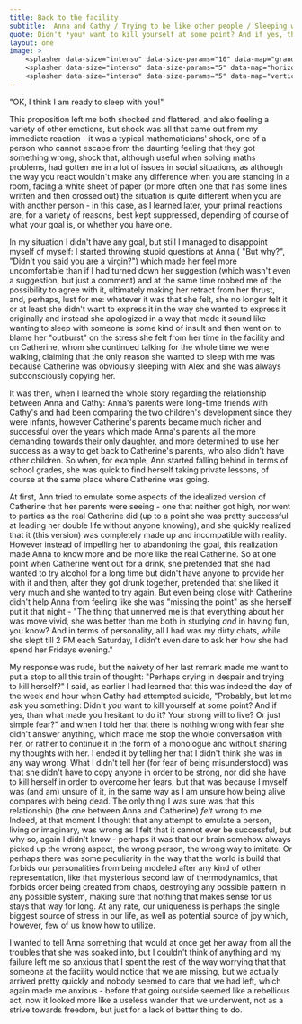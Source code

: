 ```yaml
---
title: Back to the facility
subtitle:  Anna and Cathy / Trying to be like other people / Sleeping with Anna
quote: Didn't *you* want to kill yourself at some point? And if yes, than  what made you hesitant to do it? Your strong will to live? Or just simple fear?
layout: one
image: >
    <splasher data-size="intenso" data-size-params="10" data-map="grandient" data-params="1"></splasher>
    <splasher data-size="intenso" data-size-params="5" data-map="horizontalLines" data-params="4"></splasher>
    <splasher data-size="intenso" data-size-params="5" data-map="verticalLines" data-params="5"></splasher>
---
```


<span class="voice-anna">"OK, I think I am ready to sleep with you!"</span>

This proposition left me both shocked and flattered, and also feeling a variety of other emotions, but shock was all that came out from my immediate reaction - it was a typical mathematicians' shock, one of a person who cannot escape from the daunting feeling that they got something wrong, shock that, although useful when solving maths problems, had gotten me in a lot of issues in social situations, as although the way you react wouldn't make any difference when you are standing in a room, facing a white sheet of paper (or more often one that has some lines written and then crossed out) the situation is quite different when you are with another person - in this case, as I learned later, your primal reactions are, for a variety of reasons, best kept suppressed, depending of course of what your goal is, or whether you have one.

In my situation I didn't have any goal, but still I managed to disappoint myself of myself: I started throwing stupid questions at Anna ( <span class="voice-maxim">"But why?"</span>, <span class="voice-maxim"> "Didn't you said you are a virgin?"</span>) which made her feel more uncomfortable than if I had turned down her suggestion (which wasn't even a suggestion, but just a comment) and at the same time robbed me of the possibility to agree with it, ultimately making her retract from her thrust, and, perhaps, lust for me: whatever it was that she felt, she no longer felt it or at least she didn't want to express it in the way she wanted to express it originally and instead she apologized in a way that made it sound like wanting to sleep with someone is some kind of insult and then went on to blame her "outburst" on the stress she felt from her time in the facility and on Catherine, whom she continued talking for the whole time we were walking, claiming that the only reason she wanted to sleep with me was because Catherine was obviously sleeping with Alex and she was always subconsciously copying her. 

It was then, when I learned the whole story regarding the relationship between Anna and Cathy: Anna's parents were long-time friends with Cathy's and had been comparing the two children's development since they were infants, however Catherine's parents became much richer and successful over the years which made Anna's parents all the more demanding towards their only daughter, and more determined to use her success as a way to get back to Catherine's parents, who also didn't have other children. So when, for example, Ann started falling behind in terms of school grades, she was quick to find herself taking private lessons, of course at the same place where Catherine was going. 

At first, Ann tried to emulate some aspects of the idealized version of Catherine that her parents were seeing - one that neither got high, nor went to parties as the real Catherine did (up to a point she was pretty successful at leading her double life without anyone knowing), and she quickly realized that it (this version) was completely made up and incompatible with reality. However instead of impelling her to abandoning the goal, this realization made Anna to know more and be more like the real Catherine. So at one point when Catherine went out for a drink, she pretended that she had wanted to try alcohol for a long time but didn't have anyone to provide her with it and then, after they got drunk together, pretended that she liked it very much and she wanted to try again. But even being close with Catherine didn't help Anna from feeling like she was "missing the point" as she herself put it that night - <span class="voice-anna">"The thing that unnerved me is that everything about her was move vivid, she was better than me both in studying *and* in having fun, you know? And in terms of personality, all I had was my dirty chats, while she slept till 2 PM each Saturday, I didn't even dare to ask her how she had spend her Fridays evening." </span> 

My response was rude, but the naivety of her last remark made me want to put a stop to all this train of thought:  <span class="voice-maxim">"Perhaps crying in despair and trying to kill herself?" </span>I said, as earlier I had learned that this was indeed the day of the week and hour when Cathy had attempted suicide,  <span class="voice-anna">"Probably, but let me ask you something:  Didn't *you* want to kill yourself at some point? And if yes, than what made you hesitant to do it? Your strong will to live? Or just simple fear?" </span>and when I told her that there is nothing wrong with fear she didn't answer anything, which made me stop the whole conversation with her, or rather to continue it in the form of a monologue and without sharing my thoughts with her. I ended it by telling her that I didn't think she was in any way wrong. What I didn't tell her (for fear of being misunderstood) was that she didn't have to copy anyone in order to be strong, nor did she have to kill herself in order to overcome her fears, but that was because I myself was (and am) unsure of it, in the same way as I am unsure how being alive compares with being dead. The only thing I was sure was that this relationship (the one between Anna and Catherine) *felt* wrong to me. Indeed, at that moment I thought that any attempt to emulate a person, living or imaginary, was wrong as I felt that it cannot ever be successful, but why so, again I didn't know - perhaps it was that our brain somehow always picked up the wrong aspect, the wrong person, the wrong way to imitate. Or perhaps there was some peculiarity in the way that the world is build that forbids our personalities from being modeled after any kind of other representation, like that mysterious second law of thermodynamics, that forbids order being created from chaos, destroying any possible pattern in any possible system, making sure that nothing that makes sense for us stays that way for long. At any rate, our uniqueness is perhaps the single biggest source of stress in our life, as well as potential source of joy which, however, few of us know how to utilize.

I wanted to tell Anna something that would at once get her away from all the troubles that she was soaked into, but I couldn't think of anything and my failure left me so anxious that I spent the rest of the way worrying that that someone at the facility would notice that we are missing, but we actually arrived pretty quickly and nobody seemed to care that we had left, which again made me anxious - before that going outside seemed like a rebellious act, now it looked more like a useless wander that we underwent, not as a strive towards freedom, but just for a lack of better thing to do. 
